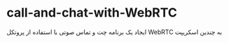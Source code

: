 # call-and-chat-with-WebRTC
ایجاد یک برنامه چت و تماس صوتی با استفاده از پروتکل WebRTC به چندین اسکریپت

